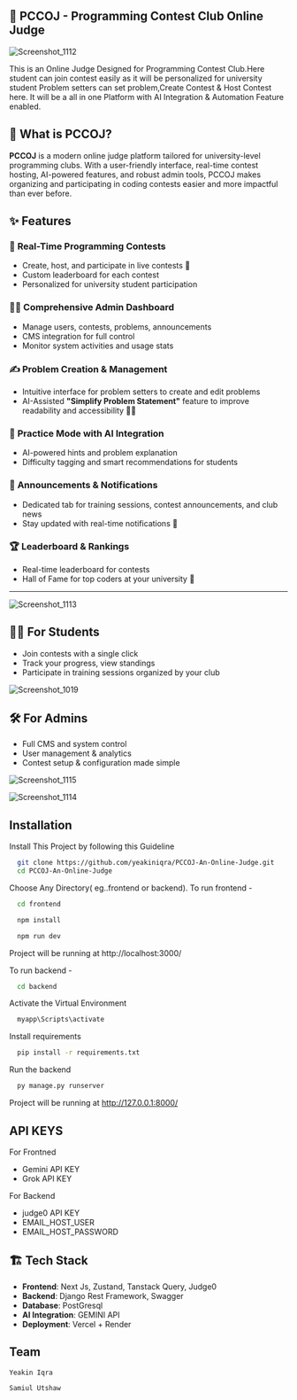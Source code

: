 
## 🚀 PCCOJ - Programming Contest Club Online Judge
![Screenshot_1112](https://github.com/user-attachments/assets/1c51f174-f942-47c6-9d87-e8d69222ab23)

This is an Online Judge Designed for Programming Contest Club.Here student can join contest easily as it will be personalized for university student Problem setters can set problem,Create Contest & Host Contest here. It will be a all in one Platform with AI Integration & Automation Feature enabled.

## 🧠 What is PCCOJ?

**PCCOJ** is a modern online judge platform tailored for university-level programming clubs. With a user-friendly interface, real-time contest hosting, AI-powered features, and robust admin tools, PCCOJ makes organizing and participating in coding contests easier and more impactful than ever before.

## ✨ Features

### 🏁 **Real-Time Programming Contests**
- Create, host, and participate in live contests 📅
- Custom leaderboard for each contest
- Personalized for university student participation

### 🧑‍💼 **Comprehensive Admin Dashboard**
- Manage users, contests, problems, announcements
- CMS integration for full control
- Monitor system activities and usage stats

### ✍️ **Problem Creation & Management**
- Intuitive interface for problem setters to create and edit problems
- AI-Assisted **"Simplify Problem Statement"** feature to improve readability and accessibility 🧠✨

### 🧪 **Practice Mode with AI Integration**
- AI-powered hints and problem explanation
- Difficulty tagging and smart recommendations for students

### 📣 **Announcements & Notifications**
- Dedicated tab for training sessions, contest announcements, and club news
- Stay updated with real-time notifications 🔔

### 🏆 **Leaderboard & Rankings**
- Real-time leaderboard for contests
- Hall of Fame for top coders at your university 🏅

---

![Screenshot_1113](https://github.com/user-attachments/assets/6c32f5da-038f-4dcd-872e-db57c5f1d845)

## 🧑‍💻 For Students

- Join contests with a single click
- Track your progress, view standings
- Participate in training sessions organized by your club

![Screenshot_1019](https://github.com/user-attachments/assets/0e56ab83-1eb0-4f9e-b535-d84edc046271)


## 🛠️ For Admins

- Full CMS and system control
- User management & analytics
- Contest setup & configuration made simple
  
![Screenshot_1115](https://github.com/user-attachments/assets/a1e4c672-3fc5-437e-b11e-ecb7c8d1c7bf)

![Screenshot_1114](https://github.com/user-attachments/assets/53a29225-e5ca-4b54-a11f-70940bcbca84)


## Installation

Install This Project by following this Guideline

```bash
  git clone https://github.com/yeakiniqra/PCCOJ-An-Online-Judge.git
  cd PCCOJ-An-Online-Judge
```
Choose Any Directory( eg..frontend or backend).
To run frontend - 
```bash
  cd frontend
```
```bash
  npm install
```
```bash
  npm run dev
```
Project will be running at http://localhost:3000/

To run backend -
```bash
  cd backend
```
Activate the Virtual Environment
```bash
  myapp\Scripts\activate
```
Install requirements 
```bash
  pip install -r requirements.txt
```
Run the backend
```bash
  py manage.py runserver
```
Project will be running at http://127.0.0.1:8000/

## API KEYS

For Frontned
- Gemini API KEY
- Grok API KEY

For Backend
- judge0 API KEY
- EMAIL_HOST_USER
- EMAIL_HOST_PASSWORD 

## 🏗️ Tech Stack

- **Frontend**: Next Js, Zustand, Tanstack Query, Judge0
- **Backend**: Django Rest Framework, Swagger
- **Database**: PostGresql
- **AI Integration**: GEMINI API
- **Deployment**: Vercel + Render


## Team

 `Yeakin Iqra` 

`Samiul Utshaw`

